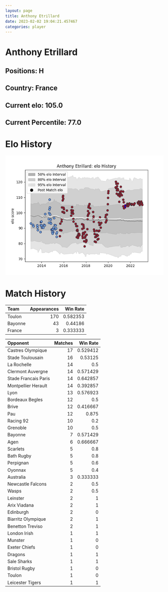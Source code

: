 ```yaml
---  
layout: page  
title: Anthony Etrillard  
date: 2023-02-02 19:04:21.457467  
categories: player  
---
```

# Anthony Etrillard

## Positions: H

## Country: France

## Current elo: 105.0

## Current Percentile: 77.0

# Elo History


![elo history](history_AnthonyEtrillard.png)
# Match History


| Team    |   Appearances |   Win Rate |
|:--------|--------------:|-----------:|
| Toulon  |           170 |   0.582353 |
| Bayonne |            43 |   0.44186  |
| France  |             3 |   0.333333 |

| Opponent             |   Matches |   Win Rate |
|:---------------------|----------:|-----------:|
| Castres Olympique    |        17 |   0.529412 |
| Stade Toulousain     |        16 |   0.53125  |
| La Rochelle          |        14 |   0.5      |
| Clermont Auvergne    |        14 |   0.571429 |
| Stade Francais Paris |        14 |   0.642857 |
| Montpellier Herault  |        14 |   0.392857 |
| Lyon                 |        13 |   0.576923 |
| Bordeaux Begles      |        12 |   0.5      |
| Brive                |        12 |   0.416667 |
| Pau                  |        12 |   0.875    |
| Racing 92            |        10 |   0.2      |
| Grenoble             |        10 |   0.5      |
| Bayonne              |         7 |   0.571429 |
| Agen                 |         6 |   0.666667 |
| Scarlets             |         5 |   0.8      |
| Bath Rugby           |         5 |   0.8      |
| Perpignan            |         5 |   0.6      |
| Oyonnax              |         5 |   0.4      |
| Australia            |         3 |   0.333333 |
| Newcastle Falcons    |         2 |   0.5      |
| Wasps                |         2 |   0.5      |
| Leinster             |         2 |   1        |
| Arix Viadana         |         2 |   1        |
| Edinburgh            |         2 |   0        |
| Biarritz Olympique   |         2 |   1        |
| Benetton Treviso     |         2 |   1        |
| London Irish         |         1 |   1        |
| Munster              |         1 |   0        |
| Exeter Chiefs        |         1 |   0        |
| Dragons              |         1 |   1        |
| Sale Sharks          |         1 |   1        |
| Bristol Rugby        |         1 |   0        |
| Toulon               |         1 |   0        |
| Leicester Tigers     |         1 |   1        |